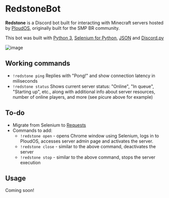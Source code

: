# RedstoneBot

**Redstone** is a Discord bot built for interacting with Minecraft servers hosted by [PloudOS](https://ploudos.com/), originally built for the SMP BR community.

This bot was built with [Python 3](http://python.org/), [Selenium for Python](https://selenium-python.readthedocs.io/#), [JSON](https://docs.python.org/3/library/json.html) and [Discord.py](https://github.com/Rapptz/discord.py)

![image](https://i.imgur.com/PcRwByp.png)


## Working commands

* `!redstone ping` Replies with "Pong!" and show connection latency in miliseconds
* `!redstone status` Shows current server status: "Online", "In queue", "Starting up", etc., along with additional info about server resources, number of online players, and more (see picure above for example)

## To-do

* Migrate from Selenium to [Requests](https://requests.readthedocs.io/en/master/)
* Commands to add:
  * `!redstone open` - opens Chrome window using Selenium, logs in to PloudOS, accesses server admin page and activates the server.
  * `!redstone close` - similar to the above command, deactivates the server
  * `!redstone stop` - similar to the above command, stops the server execution
  
## Usage

Coming soon!
